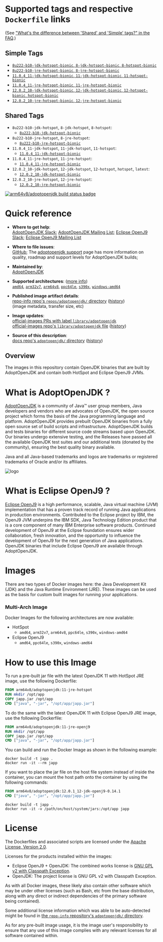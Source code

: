 <!--

********************************************************************************

WARNING:

    DO NOT EDIT "adoptopenjdk/README.md"

    IT IS AUTO-GENERATED

    (from the other files in "adoptopenjdk/" combined with a set of templates)

********************************************************************************

-->

# Supported tags and respective `Dockerfile` links

(See ["What's the difference between 'Shared' and 'Simple' tags?" in the FAQ](https://github.com/docker-library/faq#whats-the-difference-between-shared-and-simple-tags).)

## Simple Tags

-	[`8u222-b10-jdk-hotspot-bionic`, `8-jdk-hotspot-bionic`, `8-hotspot-bionic`](https://github.com/AdoptOpenJDK/openjdk-docker/blob/4dd8db3c0fb30281ead0baa706800a605d3ebbe1/8/jdk/ubuntu/Dockerfile.hotspot.releases.full)
-	[`8u222-b10-jre-hotspot-bionic`, `8-jre-hotspot-bionic`](https://github.com/AdoptOpenJDK/openjdk-docker/blob/4dd8db3c0fb30281ead0baa706800a605d3ebbe1/8/jre/ubuntu/Dockerfile.hotspot.releases.full)
-	[`11.0.4_11-jdk-hotspot-bionic`, `11-jdk-hotspot-bionic`, `11-hotspot-bionic`](https://github.com/AdoptOpenJDK/openjdk-docker/blob/4dd8db3c0fb30281ead0baa706800a605d3ebbe1/11/jdk/ubuntu/Dockerfile.hotspot.releases.full)
-	[`11.0.4_11-jre-hotspot-bionic`, `11-jre-hotspot-bionic`](https://github.com/AdoptOpenJDK/openjdk-docker/blob/4dd8db3c0fb30281ead0baa706800a605d3ebbe1/11/jre/ubuntu/Dockerfile.hotspot.releases.full)
-	[`12.0.2_10-jdk-hotspot-bionic`, `12-jdk-hotspot-bionic`, `12-hotspot-bionic`, `hotspot-bionic`](https://github.com/AdoptOpenJDK/openjdk-docker/blob/4dd8db3c0fb30281ead0baa706800a605d3ebbe1/12/jdk/ubuntu/Dockerfile.hotspot.releases.full)
-	[`12.0.2_10-jre-hotspot-bionic`, `12-jre-hotspot-bionic`](https://github.com/AdoptOpenJDK/openjdk-docker/blob/4dd8db3c0fb30281ead0baa706800a605d3ebbe1/12/jre/ubuntu/Dockerfile.hotspot.releases.full)

## Shared Tags

-	`8u222-b10-jdk-hotspot`, `8-jdk-hotspot`, `8-hotspot`:
	-	[`8u222-b10-jdk-hotspot-bionic`](https://github.com/AdoptOpenJDK/openjdk-docker/blob/4dd8db3c0fb30281ead0baa706800a605d3ebbe1/8/jdk/ubuntu/Dockerfile.hotspot.releases.full)
-	`8u222-b10-jre-hotspot`, `8-jre-hotspot`:
	-	[`8u222-b10-jre-hotspot-bionic`](https://github.com/AdoptOpenJDK/openjdk-docker/blob/4dd8db3c0fb30281ead0baa706800a605d3ebbe1/8/jre/ubuntu/Dockerfile.hotspot.releases.full)
-	`11.0.4_11-jdk-hotspot`, `11-jdk-hotspot`, `11-hotspot`:
	-	[`11.0.4_11-jdk-hotspot-bionic`](https://github.com/AdoptOpenJDK/openjdk-docker/blob/4dd8db3c0fb30281ead0baa706800a605d3ebbe1/11/jdk/ubuntu/Dockerfile.hotspot.releases.full)
-	`11.0.4_11-jre-hotspot`, `11-jre-hotspot`:
	-	[`11.0.4_11-jre-hotspot-bionic`](https://github.com/AdoptOpenJDK/openjdk-docker/blob/4dd8db3c0fb30281ead0baa706800a605d3ebbe1/11/jre/ubuntu/Dockerfile.hotspot.releases.full)
-	`12.0.2_10-jdk-hotspot`, `12-jdk-hotspot`, `12-hotspot`, `hotspot`, `latest`:
	-	[`12.0.2_10-jdk-hotspot-bionic`](https://github.com/AdoptOpenJDK/openjdk-docker/blob/4dd8db3c0fb30281ead0baa706800a605d3ebbe1/12/jdk/ubuntu/Dockerfile.hotspot.releases.full)
-	`12.0.2_10-jre-hotspot`, `12-jre-hotspot`:
	-	[`12.0.2_10-jre-hotspot-bionic`](https://github.com/AdoptOpenJDK/openjdk-docker/blob/4dd8db3c0fb30281ead0baa706800a605d3ebbe1/12/jre/ubuntu/Dockerfile.hotspot.releases.full)

[![arm64v8/adoptopenjdk build status badge](https://img.shields.io/jenkins/s/https/doi-janky.infosiftr.net/job/multiarch/job/arm64v8/job/adoptopenjdk.svg?label=arm64v8/adoptopenjdk%20%20build%20job)](https://doi-janky.infosiftr.net/job/multiarch/job/arm64v8/job/adoptopenjdk/)

# Quick reference

-	**Where to get help**:  
	[AdoptOpenJDK Slack](https://adoptopenjdk.net/slack.html); [AdoptOpenJDK Mailing List](https://mail.openjdk.java.net/mailman/listinfo/adoption-discuss); [Eclipse OpenJ9 Slack](https://www.eclipse.org/openj9/oj9_joinslack.html); [Eclipse OpenJ9 Mailing List](https://dev.eclipse.org/mailman/listinfo/openj9-dev)

-	**Where to file issues**:  
	[GitHub](https://github.com/AdoptOpenJDK/openjdk-docker/issues); The [adoptopenjdk support](https://adoptopenjdk.net/support.html) page has more information on quality, roadmap and support levels for AdoptOpenJDK builds;

-	**Maintained by**:  
	[AdoptOpenJDK](https://github.com/AdoptOpenJDK/openjdk-docker)

-	**Supported architectures**: ([more info](https://github.com/docker-library/official-images#architectures-other-than-amd64))  
	[`amd64`](https://hub.docker.com/r/amd64/adoptopenjdk/), [`arm32v7`](https://hub.docker.com/r/arm32v7/adoptopenjdk/), [`arm64v8`](https://hub.docker.com/r/arm64v8/adoptopenjdk/), [`ppc64le`](https://hub.docker.com/r/ppc64le/adoptopenjdk/), [`s390x`](https://hub.docker.com/r/s390x/adoptopenjdk/), [`windows-amd64`](https://hub.docker.com/r/winamd64/adoptopenjdk/)

-	**Published image artifact details**:  
	[repo-info repo's `repos/adoptopenjdk/` directory](https://github.com/docker-library/repo-info/blob/master/repos/adoptopenjdk) ([history](https://github.com/docker-library/repo-info/commits/master/repos/adoptopenjdk))  
	(image metadata, transfer size, etc)

-	**Image updates**:  
	[official-images PRs with label `library/adoptopenjdk`](https://github.com/docker-library/official-images/pulls?q=label%3Alibrary%2Fadoptopenjdk)  
	[official-images repo's `library/adoptopenjdk` file](https://github.com/docker-library/official-images/blob/master/library/adoptopenjdk) ([history](https://github.com/docker-library/official-images/commits/master/library/adoptopenjdk))

-	**Source of this description**:  
	[docs repo's `adoptopenjdk/` directory](https://github.com/docker-library/docs/tree/master/adoptopenjdk) ([history](https://github.com/docker-library/docs/commits/master/adoptopenjdk))

## Overview

The images in this repository contain OpenJDK binaries that are built by AdoptOpenJDK and contain both HotSpot and Eclipse OpenJ9 JVMs.

# What is AdoptOpenJDK ?

[AdoptOpenJDK](https://adoptopenjdk.net/) is a community of Java™ user group members, Java developers and vendors who are advocates of OpenJDK, the open source project which forms the basis of the Java programming language and platform. AdoptOpenJDK provides prebuilt OpenJDK binaries from a fully open source set of build scripts and infrastructure. AdoptOpenJDK builds and tests binaries for different source code streams based upon OpenJDK. Our binaries undergo extensive testing, and the Releases have passed all the available OpenJDK test suites and our additional tests (donated by the community), ensuring the best quality binary available.

Java and all Java-based trademarks and logos are trademarks or registered trademarks of Oracle and/or its affiliates.

![logo](https://raw.githubusercontent.com/docker-library/docs/0db0af87e256d941bf011e3b5b06ca4a8edb6b84/adoptopenjdk/logo.png)

# What is Eclipse OpenJ9 ?

[Eclipse OpenJ9](https://www.eclipse.org/openj9/) is a high performance, scalable, Java virtual machine (JVM) implementation that has a proven track record of running Java applications in production environments. Contributed to the Eclipse project by IBM, the OpenJ9 JVM underpins the IBM SDK, Java Technology Edition product that is a core component of many IBM Enterprise software products. Continued development of OpenJ9 at the Eclipse foundation ensures wider collaboration, fresh innovation, and the opportunity to influence the development of OpenJ9 for the next generation of Java applications. OpenJDK binaries that include Eclipse OpenJ9 are available through AdoptOpenJDK.

# Images

There are two types of Docker images here: the Java Development Kit (JDK) and the Java Runtime Environment (JRE). These images can be used as the basis for custom built images for running your applications.

### Multi-Arch Image

Docker Images for the following architectures are now available:

-	HotSpot
	-	`amd64`, `arm32v7`, `arm64v8`, `ppc64le`, `s390x`, `windows-amd64`
-	Eclipse OpenJ9
	-	`amd64`, `ppc64le`, `s390x`, `windows-amd64`

# How to use this Image

To run a pre-built jar file with the latest OpenJDK 11 with HotSpot JRE image, use the following Dockerfile:

```dockerfile
FROM arm64v8/adoptopenjdk:11-jre-hotspot
RUN mkdir /opt/app
COPY japp.jar /opt/app
CMD ["java", "-jar", "/opt/app/japp.jar"]
```

To do the same with the latest OpenJDK 11 with Eclipse OpenJ9 JRE image, use the following Dockerfile:

```dockerfile
FROM arm64v8/adoptopenjdk:11-jre-openj9
RUN mkdir /opt/app
COPY japp.jar /opt/app
CMD ["java", "-jar", "/opt/app/japp.jar"]
```

You can build and run the Docker Image as shown in the following example:

```console
docker build -t japp .
docker run -it --rm japp
```

If you want to place the jar file on the host file system instead of inside the container, you can mount the host path onto the container by using the following commands:

```dockerfile
FROM arm64v8/adoptopenjdk:12.0.1_12-jdk-openj9-0.14.1
CMD ["java", "-jar", "/opt/app/japp.jar"]
```

```console
docker build -t japp .
docker run -it -v /path/on/host/system/jars:/opt/app japp
```

# License

The Dockerfiles and associated scripts are licensed under the [Apache License, Version 2.0](http://www.apache.org/licenses/LICENSE-2.0.html).

Licenses for the products installed within the images:

-	Eclipse OpenJ9 + OpenJDK: The combined works license is [GNU GPL v2 with Classpath Exception](http://openjdk.java.net/legal/gplv2+ce.html).
-	OpenJDK: The project license is GNU GPL v2 with Classpath Exception.

As with all Docker images, these likely also contain other software which may be under other licenses (such as Bash, etc from the base distribution, along with any direct or indirect dependencies of the primary software being contained).

Some additional license information which was able to be auto-detected might be found in [the `repo-info` repository's `adoptopenjdk/` directory](https://github.com/docker-library/repo-info/tree/master/repos/adoptopenjdk).

As for any pre-built image usage, it is the image user's responsibility to ensure that any use of this image complies with any relevant licenses for all software contained within.
